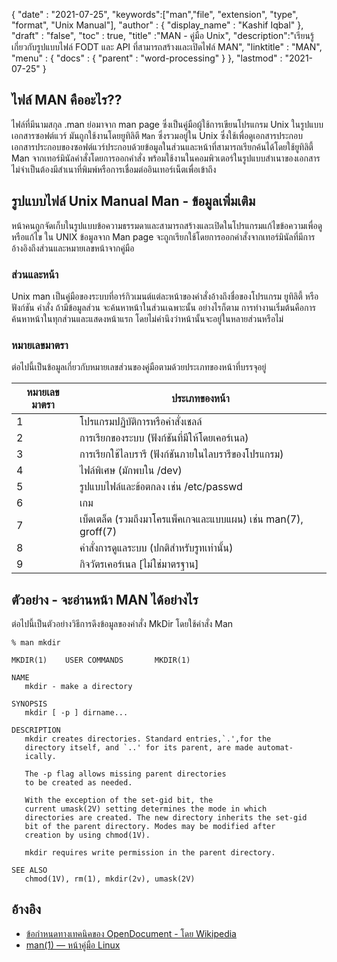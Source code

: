 {
  "date" : "2021-07-25",
  "keywords":["man","file", "extension", "type", "format", "Unix Manual"],
  "author" : {
    "display_name" : "Kashif Iqbal"
},
  "draft" : "false",
  "toc" : true,
  "title" :"MAN - คู่มือ Unix",
  "description":"เรียนรู้เกี่ยวกับรูปแบบไฟล์ FODT และ API ที่สามารถสร้างและเปิดไฟล์ MAN",
  "linktitle" : "MAN",
  "menu" : {
    "docs" : {
      "parent" : "word-processing"
}
},
  "lastmod" : "2021-07-25"
}

## ไฟล์ MAN คืออะไร??

ไฟล์ที่มีนามสกุล .man ย่อมาจาก man page ซึ่งเป็นคู่มือผู้ใช้การเขียนโปรแกรม Unix ในรูปแบบเอกสารซอฟต์แวร์ มันถูกใช้งานโดยยูทิลิตี `Man` ซึ่งรวมอยู่ใน Unix ซึ่งใช้เพื่อดูเอกสารประกอบ เอกสารประกอบของซอฟต์แวร์ประกอบด้วยข้อมูลในส่วนและหน้าที่สามารถเรียกค้นได้โดยใช้ยูทิลิตี้ Man จากเทอร์มินัลคำสั่งโดยการออกคำสั่ง พร้อมใช้งานในคอมพิวเตอร์ในรูปแบบสำเนาของเอกสาร ไม่จำเป็นต้องมีสำเนาที่พิมพ์หรือการเชื่อมต่ออินเทอร์เน็ตเพื่อเข้าถึง

## รูปแบบไฟล์ Unix Manual Man - ข้อมูลเพิ่มเติม

หน้าคนถูกจัดเก็บในรูปแบบข้อความธรรมดาและสามารถสร้างและเปิดในโปรแกรมแก้ไขข้อความเพื่อดูหรือแก้ไข ใน UNIX ข้อมูลจาก Man page จะถูกเรียกใช้โดยการออกคำสั่งจากเทอร์มินัลที่มีการอ้างอิงถึงส่วนและหมายเลขหน้าจากคู่มือ

### ส่วนและหน้า

Unix man เป็นคู่มือของระบบที่อาร์กิวเมนต์แต่ละหน้าของคำสั่งอ้างถึงชื่อของโปรแกรม ยูทิลิตี้ หรือฟังก์ชัน คำสั่ง ถ้ามีข้อมูลส่วน จะค้นหาหน้าในส่วนเฉพาะนั้น อย่างไรก็ตาม การทำงานเริ่มต้นคือการค้นหาหน้าในทุกส่วนและแสดงหน้าแรก โดยไม่คำนึงว่าหน้านั้นจะอยู่ในหลายส่วนหรือไม่

### หมายเลขมาตรา

ต่อไปนี้เป็นข้อมูลเกี่ยวกับหมายเลขส่วนของคู่มือตามด้วยประเภทของหน้าที่บรรจุอยู่

|หมายเลขมาตรา|ประเภทของหน้า|
---|---|
|1|โปรแกรมปฏิบัติการหรือคำสั่งเชลล์|
|2|การเรียกของระบบ (ฟังก์ชันที่มีให้โดยเคอร์เนล)|
|3|การเรียกใช้ไลบรารี (ฟังก์ชันภายในไลบรารีของโปรแกรม)|
|4|ไฟล์พิเศษ (มักพบใน /dev)|
|5|รูปแบบไฟล์และข้อตกลง เช่น /etc/passwd|
|6|เกม|
|7|เบ็ดเตล็ด (รวมถึงมาโครแพ็คเกจและแบบแผน) เช่น man(7), groff(7)|
|8|คำสั่งการดูแลระบบ (ปกติสำหรับรูทเท่านั้น)|
|9|กิจวัตรเคอร์เนล [ไม่ใช่มาตรฐาน]|

## ตัวอย่าง - จะอ่านหน้า MAN ได้อย่างไร

ต่อไปนี้เป็นตัวอย่างวิธีการดึงข้อมูลของคำสั่ง MkDir โดยใช้คำสั่ง Man

```
% man mkdir

MKDIR(1)    USER COMMANDS       MKDIR(1)

NAME
   mkdir - make a directory

SYNOPSIS
   mkdir [ -p ] dirname...

DESCRIPTION
   mkdir creates directories. Standard entries,`.',for the
   directory itself, and `..' for its parent, are made automat-
   ically.

   The -p flag allows missing parent directories
   to be created as needed.

   With the exception of the set-gid bit, the
   current umask(2V) setting determines the mode in which
   directories are created. The new directory inherits the set-gid
   bit of the parent directory. Modes may be modified after
   creation by using chmod(1V).

   mkdir requires write permission in the parent directory.

SEE ALSO
   chmod(1V), rm(1), mkdir(2v), umask(2V)
```

## อ้างอิง

* [ข้อกำหนดทางเทคนิคของ OpenDocument - โดย Wikipedia](https://en.wikipedia.org/wiki/OpenDocument_technical_specification)
* [man(1) — หน้าคู่มือ Linux](https://man7.org/linux/man-pages/man1/man.1.html)

